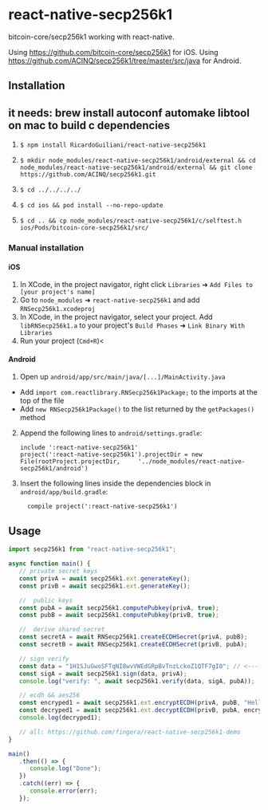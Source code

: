 # react-native-secp256k1

bitcoin-core/secp256k1 working with react-native.

Using https://github.com/bitcoin-core/secp256k1 for iOS.
Using https://github.com/ACINQ/secp256k1/tree/master/src/java for Android.

## Installation

## it needs: brew install autoconf automake libtool on mac to build c dependencies

1. `$ npm install RicardoGuiliani/react-native-secp256k1`

2. `$ mkdir node_modules/react-native-secp256k1/android/external && cd node_modules/react-native-secp256k1/android/external && git clone https://github.com/ACINQ/secp256k1.git`

3. `$ cd ../../../../`

4. `$ cd ios && pod install --no-repo-update`

5. `$ cd .. && cp node_modules/react-native-secp256k1/c/selftest.h ios/Pods/bitcoin-core-secp256k1/src/`

### Manual installation

#### iOS

1. In XCode, in the project navigator, right click `Libraries` ➜ `Add Files to [your project's name]`
2. Go to `node_modules` ➜ `react-native-secp256k1` and add `RNSecp256k1.xcodeproj`
3. In XCode, in the project navigator, select your project. Add `libRNSecp256k1.a` to your project's `Build Phases` ➜ `Link Binary With Libraries`
4. Run your project (`Cmd+R`)<

#### Android

1. Open up `android/app/src/main/java/[...]/MainActivity.java`

-  Add `import com.reactlibrary.RNSecp256k1Package;` to the imports at the top of the file
-  Add `new RNSecp256k1Package()` to the list returned by the `getPackages()` method

2. Append the following lines to `android/settings.gradle`:
   ```
   include ':react-native-secp256k1'
   project(':react-native-secp256k1').projectDir = new File(rootProject.projectDir, 	'../node_modules/react-native-secp256k1/android')
   ```
3. Insert the following lines inside the dependencies block in `android/app/build.gradle`:
   ```
     compile project(':react-native-secp256k1')
   ```

## Usage

```javascript
import secp256k1 from "react-native-secp256k1";

async function main() {
   // private secret keys
   const privA = await secp256k1.ext.generateKey();
   const privB = await secp256k1.ext.generateKey();

   //  public keys
   const pubA = await secp256k1.computePubkey(privA, true);
   const pubB = await secp256k1.computePubkey(privB, true);

   //  derive shared secret
   const secretA = await RNSecp256k1.createECDHSecret(privA, pubB);
   const secretB = await RNSecp256k1.createECDHSecret(privB, pubA);

   // sign verify
   const data = "1H1SJuGwoSFTqNI8wvVWEdGRpBvTnzLckoZ1QTF7gI0"; // <------ base64 encode from sha256 32-bit
   const sigA = await secp256k1.sign(data, privA);
   console.log("verify: ", await secp256k1.verify(data, sigA, pubA));

   // ecdh && aes256
   const encryped1 = await secp256k1.ext.encryptECDH(privA, pubB, "Hello World");
   const decryped1 = await secp256k1.ext.decryptECDH(privB, pubA, encryped1);
   console.log(decryped1);

   // all: https://github.com/fingera/react-native-secp256k1-demo
}

main()
   .then(() => {
      console.log("Done");
   })
   .catch((err) => {
      console.error(err);
   });
```
